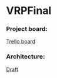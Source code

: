# VRPFinal

### Project board:
[Trello board](https://trello.com/b/nrB4Kvaj/vrpfinal)

### Architecture:
[Draft](https://github.com/lubiedak/VRPFinal/blob/master/docs/VRPFinal_Architecture.png)
